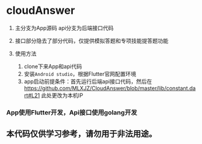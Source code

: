 # cloudAnswer

1. 主分支为App源码 api分支为后端接口代码

2. 接口部分隐去了部分代码，仅提供模拟答题和专项技能提答题功能

3. 使用方法
    1. clone下来App和api代码
    2. 安装`Android studio`，根据Flutter官网配置环境
    3. app启动前提条件：首先运行后端api接口代码，然后在 https://github.com/MLXJZ/CloudAnswer/blob/master/lib/constant.dart#L21 此处更改为本机IP

### App使用Flutter开发，Api接口使用golang开发

## 本代码仅供学习参考，请勿用于非法用途。
